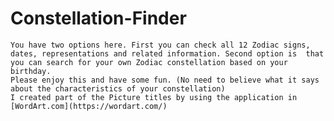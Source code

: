 # Constellation-Finder
    You have two options here. First you can check all 12 Zodiac signs, dates, representations and related information. Second option is  that you can search for your own Zodiac constellation based on your birthday.
    Please enjoy this and have some fun. (No need to believe what it says about the characteristics of your constellation)
    I created part of the Picture titles by using the application in 
    [WordArt.com](https://wordart.com/) 

